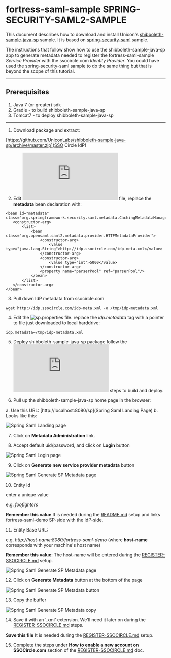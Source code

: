 # fortress-saml-sample SPRING-SECURITY-SAML2-SAMPLE

 This document describes how to download and install Unicon's [shibboleth-sample-java-sp](https://github.com/UniconLabs/shibboleth-sample-java-sp) sample.  It is based on [spring-security-saml](https://github.com/spring-projects/spring-security-saml) sample.

 The instructions that follow show how to use the shibboleth-sample-java-sp app to generate metadata needed to register the fortress-saml-sample *Service Provider* with the ssocircle.com *Identity Provider*.  You could have used the spring-security-saml
  sample to do the same thing but that is beyond the scope of this tutorial.

-------------------------------------------------------------------------------

## Prerequisites
1. Java 7 (or greater) sdk
2. Gradle - to build shibboleth-sample-java-sp
3. Tomcat7 - to deploy shibboleth-sample-java-sp

-------------------------------------------------------------------------------

1. Download package and extract:

 [https://github.com/UniconLabs/shibboleth-sample-java-sp/archive/master.zip](SSO Circle IdP)

2. Edit ![securityContext.xml](https://github.com/UniconLabs/shibboleth-sample-java-sp/blob/master/src/main/webapp/WEB-INF/securityContext.xml) file, replace the **metadata** bean declaration with:

 ```
 <bean id="metadata" class="org.springframework.security.saml.metadata.CachingMetadataManager">
    <constructor-arg>
        <list>
            <bean class="org.opensaml.saml2.metadata.provider.HTTPMetadataProvider">
                <constructor-arg>
                    <value type="java.lang.String">http://idp.ssocircle.com/idp-meta.xml</value>
                </constructor-arg>
                <constructor-arg>
                    <value type="int">5000</value>
                </constructor-arg>
                <property name="parserPool" ref="parserPool"/>
            </bean>
        </list>
    </constructor-arg>
 </bean>
 ```

3. Pull down IdP metadata from ssocircle.com

 ```
 wget http://idp.ssocircle.com/idp-meta.xml -o /tmp/idp-metadata.xml
 ```

4. Edit the ![sp.properties](https://github.com/UniconLabs/shibboleth-sample-java-sp/blob/master/src/main/webapp/WEB-INF/sp.properties) file.
 replace the *idp.metadata* tag with a pointer to file just downloaded to local harddrive:

 ```
 idp.metadata=/tmp/idp-metadata.xml
 ```

5. Deploy shibboleth-sample-java-sp package
 follow the ![README.md](https://github.com/UniconLabs/shibboleth-sample-java-sp/blob/master/README.md) steps to build and deploy.

6. Pull up the shibboleth-sample-java-sp home page in the browser:

 a. Use this URL: [http://localhost:8080/sp](Spring Saml Landing Page)
 b. Looks like this:

 ![Spring Saml Landing page](https://github.com/shawnmckinney/fortress-saml-demo/blob/master/src/main/javadoc/doc-files/Spring-Saml-Landing-Page.png "Landing Page")

7. Click on **Metadata Administration** link.

8. Accept default uid/password, and click on **Login** button

 ![Spring Saml Login page](https://github.com/shawnmckinney/fortress-saml-demo/blob/master/src/main/javadoc/doc-files/Spring-Saml-Login-Page.png "Login Page")

9. Click on **Generate new service provider metadata** button

 ![Spring Saml Generate SP Metadata page](https://github.com/shawnmckinney/fortress-saml-demo/blob/master/src/main/javadoc/doc-files/Spring-Saml-Generate-Metadata.png "Generate SP Metadata")

10. Entity Id

 enter a unique value

 e.g. *foofighters*

 **Remember this value**  It is needed during the [README.md](README.md) setup and links fortress-saml-demo SP-side with the IdP-side.

11. Entity Base URL:

 e.g. *http://host-name:8080/fortress-saml-demo*    (where **host-name** corresponds with your machine's host name)

 **Remember this value**: The host-name will be entered during the [REGISTER-SSOCIRCLE.md](REGISTER-SSOCIRCLE.md) setup.

 ![Spring Saml Generate SP Metadata page](https://github.com/shawnmckinney/fortress-saml-demo/blob/master/src/main/javadoc/doc-files/Spring-Saml-Metadata-Generation-Page.png "Generate SP Metadata Page")

12. Click on **Generate Metadata** button at the bottom of the page

 ![Spring Saml Generate SP Metadata button](https://github.com/shawnmckinney/fortress-saml-demo/blob/master/src/main/javadoc/doc-files/Spring-Saml-Generate-Metadata-Button.png "Generate SP Metadata Button")

13. Copy the buffer

 ![Spring Saml Generate SP Metadata copy](https://github.com/shawnmckinney/fortress-saml-demo/blob/master/src/main/javadoc/doc-files/Spring-Saml-Copy-Metadata.png "Generate SP Metadata Copy")

14. Save it with an '.xml' extension.  We'll need it later on during the [REGISTER-SSOCIRCLE.md](REGISTER-SSOCIRCLE.md) steps.

 **Save this file** It is needed during the [REGISTER-SSOCIRCLE.md](REGISTER-SSOCIRCLE.md) setup.

15. Complete the steps under **How to enable a new account on SSOCircle.com** section of the [REGISTER-SSOCIRCLE.md](REGISTER-SSOCIRCLE.md) doc.